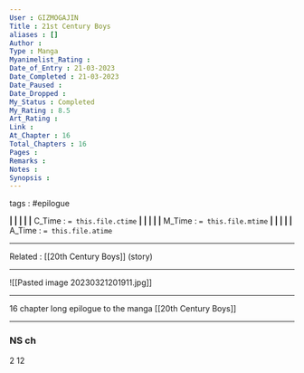 ```yaml
---
User : GIZMOGAJIN
Title : 21st Century Boys
aliases : []
Author : 
Type : Manga
Myanimelist_Rating : 
Date_of_Entry : 21-03-2023 
Date_Completed : 21-03-2023
Date_Paused : 
Date_Dropped : 
My_Status : Completed
My_Rating : 8.5
Art_Rating : 
Link : 
At_Chapter : 16
Total_Chapters : 16
Pages : 
Remarks : 
Notes : 
Synopsis : 
---
```

 tags : #epilogue

**|  |  |  |  |** C_Time : `= this.file.ctime` **|  |  |  |  |** M_Time : `= this.file.mtime` **|  |  |  |  |** A_Time : `= this.file.atime` 

---
Related : [[20th Century Boys]] (story)

---
![[Pasted image 20230321201911.jpg]]

---
16 chapter long epilogue to the manga [[20th Century Boys]] 

---

### NS ch

2
12